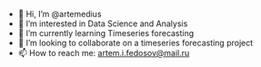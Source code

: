 - 👋 Hi, I’m @artemedius
- 👀 I’m interested in Data Science and Analysis
- 🌱 I’m currently learning Timeseries forecasting
- 💞️ I’m looking to collaborate on a timeseries forecasting project
- 📫 How to reach me: artem.i.fedosov@mail.ru

<!---
artemedius/artemedius is a ✨ special ✨ repository because its `README.md` (this file) appears on your GitHub profile.
You can click the Preview link to take a look at your changes.
--->
